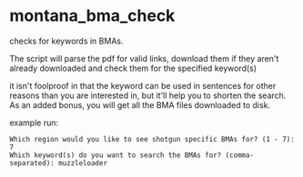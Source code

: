 # montana_bma_check
checks for keywords in BMAs.

The script will parse the pdf for valid links, download them if they aren't already downloaded and check them for the specified keyword(s) 

it isn't foolproof in that the keyword can be used in sentences for other reasons than you are interested in, but it'll help you to shorten 
the search. As an added bonus, you will get all the BMA files downloaded to disk. 

example run: 
```
Which region would you like to see shotgun specific BMAs for? (1 - 7): 7
Which keyword(s) do you want to search the BMAs for? (comma-separated): muzzleloader
```